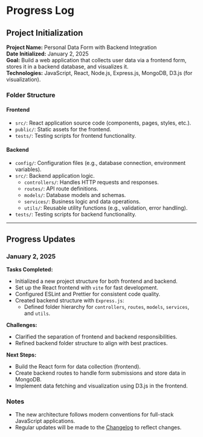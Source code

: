 # Progress Log

## Project Initialization

**Project Name:** Personal Data Form with Backend Integration  
**Date Initialized:** January 2, 2025  
**Goal:** Build a web application that collects user data via a frontend form, stores it in a backend database, and visualizes it.  
**Technologies:** JavaScript, React, Node.js, Express.js, MongoDB, D3.js (for visualization).

### Folder Structure

#### Frontend

- `src/`: React application source code (components, pages, styles, etc.).
- `public/`: Static assets for the frontend.
- `tests/`: Testing scripts for frontend functionality.

#### Backend

- `config/`: Configuration files (e.g., database connection, environment variables).
- `src/`: Backend application logic.
  - `controllers/`: Handles HTTP requests and responses.
  - `routes/`: API route definitions.
  - `models/`: Database models and schemas.
  - `services/`: Business logic and data operations.
  - `utils/`: Reusable utility functions (e.g., validation, error handling).
- `tests/`: Testing scripts for backend functionality.

---

## Progress Updates

### January 2, 2025

**Tasks Completed:**

- Initialized a new project structure for both frontend and backend.
- Set up the React frontend with `vite` for fast development.
- Configured ESLint and Prettier for consistent code quality.
- Created backend structure with `Express.js`:
  - Defined folder hierarchy for `controllers`, `routes`, `models`, `services`, and `utils`.

**Challenges:**

- Clarified the separation of frontend and backend responsibilities.
- Refined backend folder structure to align with best practices.

**Next Steps:**

- Build the React form for data collection (frontend).
- Create backend routes to handle form submissions and store data in MongoDB.
- Implement data fetching and visualization using D3.js in the frontend.

### Notes

- The new architecture follows modern conventions for full-stack JavaScript applications.
- Regular updates will be made to the [Changelog](CHANGELOG.md) to reflect changes.
